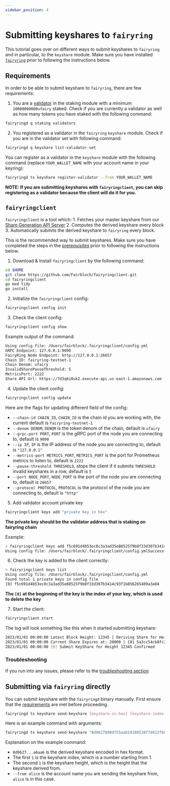 ```yaml
---
sidebar_position: 4
---
```


# Submitting keyshares to `fairyring`

This tutorial goes over on different ways to submit keyshares to `fairyring` and in particular, to the `keyshare` module.
Make sure you have installed [`fairyring`](./installation.md) prior to following the instructions below.

## Requirements

In order to be able to submit keyshare to `fairyring`, there are few requirements:

1. You are a [validator](./validating_on_testnet.md) in the staking module with a minimum `10000000000ufairy` staked.
Check if you are currently a validator as well as how many tokens you have staked with the following command:

```bash
fairyringd q staking validators 
```

2. You registered as a validator in the `fairyring` `keyshare` module. Check if you are in the validator set with following command:

```bash
fairyringd q keyshare list-validator-set
```

You can register as a validator in the `keyshare` module with the following command (replace `YOUR_WALLET_NAME` with your account name in your keyring):

```bash
fairyringd tx keyshare register-validator --from YOUR_WALLET_NAME
```

**NOTE: If you are submitting keyshares with `fairyringclient`, you can skip registering as a validator because the client will do it for you.**

## `fairyringclient`

`fairyringclient` is a tool which:
    1. Fetches your master keyshare from our [Share Generation API Server](./share_generation_api.md)
    2. Computes the derived keyshare every block
    3. Automatically submits the derived keyshare to `fairyring` every block.

This is the recommended way to submit keyshares.
Make sure you have completed the steps in the [prerequisites](./prerequisites.md) prior to following the instructions below.

1. Download & Install `fairyringclient` by the following command:

```bash
cd $HOME
git clone https://github.com/Fairblock/fairyringclient.git
cd fairyringclient
go mod tidy
go install
```

2. Initialize the `fairyringclient` config:

```bash
fairyringclient config init
```

3. Check the client config:

```bash
fairyringclient config show
```

Example output of the command:

```bash
Using config file: /Users/fairblock/.fairyringclient/config.yml
GRPC Endpoint: 127.0.0.1:9090
FairyRing Node Endpoint: http://127.0.0.1:26657
Chain ID: fairyring-testnet-1
Chain Denom: ufairy
InvalidSharePauseThreshold: 5
MetricsPort: 2222
Share API Url: https://7d3q6i0uk2.execute-api.us-east-1.amazonaws.com
```

4. Update the client config:

```bash
fairyringclient config update
```

Here are the flags for updating different field of the config:

- `--chain-id CHAIN_ID`, `CHAIN_ID` is the chain id you are working with, the current default is `fairyring-testnet-1`
- `--denom DENOM`, `DENOM` is the token denom of the chain, default is `ufairy`
- `--grpc-port PORT`, `PORT` is the gRPC port of the node you are connecting to, default is `9090`
- `--ip IP`, `IP` is the IP address of the node you are connecting to, default is `"127.0.0.1"`
- `--metrics-port METRICS_PORT`, `METRICS_PORT` is the port for Prometheus metrics to listen to, default is `2222`
- `--pause-threshold THRESHOLD`, stops the client if it submits `THRESHOLD` invalid keyshares in a row, default is `5`
- `--port NODE_PORT`, `NODE_PORT` is the port of the node you are connecting to, default is `26657`
- `--protocol PROTOCOL`, `PROTOCOL` is the protocol of the node you are connecting to, default is `"http"`

5. Add validator account private key

```bash
fairyringclient keys add "private key in hex"
```

**The private key should be the validator address that is staking on fairyring chain**  
  
Example:
  
```bash  
> fairyringclient keys add f5c691d4b53ec8c3a3ad35e88525f9b8f33d307b3414c93f1b856265409a3a04
Using config file: /Users/fairblock/.fairyringclient/config.ymlSuccessfully added cosmos private key to config!
```  
  
6. Check the key is added to the client correctly:
  
```bash  
> fairyringclient keys list  
Using config file: /Users/fairblock/.fairyringclient/config.yml
Found total 1 private keys in config file
[0] f5c691d4b53ec8c3a3ad35e88525f9b8f33d307b3414c93f1b856265409a3a04  
```

**The `[0]` at the beginning of the key is the index of your key, which is used to delete the key**

7. Start the client:

```bash
fairyringclient start
```

The log will look something like this when it started submitting keyshare:

```bash
2023/01/01 00:00:00 Latest Block Height: 12345 | Deriving Share for Height: 12346                
2023/01/01 00:00:00 Current Share Expires at: 20000 | {01 5a3cc54cb8fc2cae480a58d2922d84d69376726ed859615c6bd869154cb4ccc2}                
2023/01/01 00:00:00 [0] Submit KeyShare for Height 12345 Confirmed
```

### Troubleshooting

If you run into any issues, please refer to the [troubleshooting section](../faqs/troubleshooting_fairyringclient.md)

## Submitting via `fairyring` directly

You can submit keyshare with the `fairyringd` binary manually.
First ensure that the [requirements](#requirements) are met before proceeding.

```bash
fairyringd tx keyshare send-keyshare [keyshare-in-hex] [keyshare-index] [block-height] --from YOUR_ACCOUNT
```

Here is an example command with arguments:

```bash
fairyringd tx keyshare send-keyshare "8d9627890df55aab18188538f7d412fb03fc85ccb953c179e49a9a87e94938f414dabb308ae15e6a720a57494526c35504a49d13719718dac8ed2fabace0a1c4466e257f51d1b9243c1a519126a3024ef992b2ebe3ae965a2e9305b7247a6aa6" 1 1 --from alice
```

Explanation on the example command:

- `8d9627...a6aa6` is the derived keyshare encoded in hex format.
- The first `1` is the keyshare index, which is a number starting from 1.
- The second `1` is the keyshare height, which is the height that the keyshare derived from.
- `--from alice` is the account name you are sending the keyshare from, `alice` is in this case.
